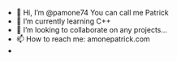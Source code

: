 - 👋 Hi, I’m @pamone74 You can call me Patrick
- 🌱 I’m currently learning  C++ 
- 💞️ I’m looking to collaborate on any projects...
- 📫 How to reach me: amonepatrick.com
- 

<!---
pamone74/pamone74 is a ✨ special ✨ repository because its `README.md` (this file) appears on your GitHub profile.
You can click the Preview link to take a look at your changes.
--->
